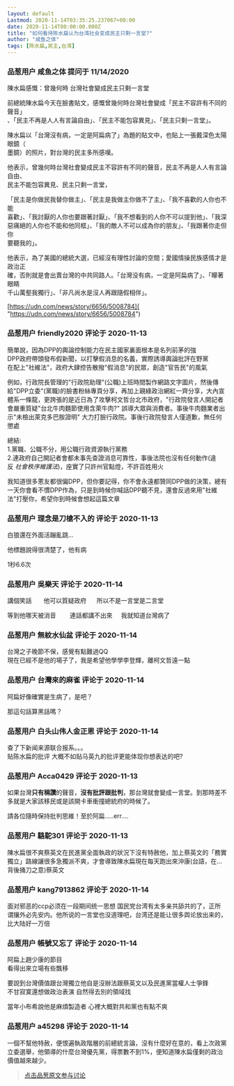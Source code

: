 ```yaml
---
layout: default
Lastmod: 2020-11-14T03:35:25.237067+00:00
date: 2020-11-14T00:00:00.000Z
title: "如何看待陈水扁认为台湾社会变成民主只剩一言堂?"
author: "咸鱼之体"
tags: [陈水扁,民主,台湾]
---
```



### 品葱用户 **咸鱼之体** 提问于 11/14/2020
    
陳水扁感慨：曾幾何時 台灣社會變成民主只剩一言堂  
  
前總統陳水扁今天在臉書貼文，感慨曾幾何時台灣社會變成「民主不容許有不同的聲音」  
、「民主不再是人人有言論自由」、「民主不能包容異見」、「民主只剩一言堂」。  
  
陳水扁以「台灣沒有病，一定是阿扁病了」為題的貼文中，也貼上一張戴深色太陽眼鏡（  
墨鏡）的照片，對台灣的民主多所感嘆。  
  
他表示，曾幾何時台灣社會變成民主不容許有不同的聲音，民主不再是人人有言論自由、  
民主不能包容異見、民主只剩一言堂，  
  
「民主是你做民我替你做主」、「民主是我做主你做不了主」、「我不喜歡的人你也不能  
喜歡」、「我討厭的人你也要跟著討厭」、「我不想看到的人你不可以提到他」、「我深  
惡痛絕的人你也不能和他同框」、「我的敵人不可以成為你的朋友」、「我跟著你走但你  
要聽我的」。  
  
他表示，為了美國的總統大選，已經沒有理性討論的空間；愛國情操民族感情才是政治正  
確，否則就是會出賣台灣的中共同路人。「台灣没有病，一定是阿扁病了」、「矇著眼睛  
千山萬壑我獨行」、「非凡尚水是沒人再跟隨假相伴」。  
  
[https://udn.com/news/story/6656/5008784]( "https://udn.com/news/story/6656/5008784")
    
                

### 品葱用户 **friendly2020** 评论于 2020-11-13
        
簡單說，因為DPP的輿論控制能力在民主國家裏面根本是名列前茅的強  
DPP政府帶頭發布假新聞，以打擊假消息的名義，實際誘導輿論批評在野黨  
在配上"社維法"，政府大肆控告散撥"假消息"的民眾，創造"官告民"的風氣  
  
例如，行政院長管理的"行政院助理"(公職)上班時間製作網路文字圖片，然後傳給"DPP立委"(黨職)的臉書粉絲專頁分享，再加上親綠政治網紅一齊分享，大內宣體系一條龍，更誇張的是近日為了攻擊柯文哲台北市政府，"行政院發言人開記者會嚴重質疑"台北牛肉麵節使用含萊牛肉?" 誤導大眾與消費者。事後牛肉麵業者出示"未檢出萊克多巴胺證明" 大力打臉行政院。事後行政院發言人僅道歉，無任何懲處  
  
總結:  
1.黨職、公職不分，用公職行政資源執行黨務  
2.連政府自己開記者會都未事先查證消息可靠性，事後法院也沒有任何動作(違反 _社會秩序維護法_)，座實了只許州官點燈，不許百姓用火  
  
我知道很多蔥友都很偏DPP，但你要記得，你不會永遠都贊同DPP做的決策，總有一天你會看不慣DPP作為，只是到時候你喊話DPP聽不見，還會反過來用"社維法"打壓你，希望你到時候會想起這篇文章
        
                

### 品葱用户 **理念是刀槍不入的** 评论于 2020-11-13
        
白狼還在外面活蹦亂跳...  
  
他標題說得很清楚了，他有病  
  
1秒6.6次
        
                

### 品葱用户 **吳樂天** 评论于 2020-11-14
        
講個笑話       他可以質疑政府      所以不是一言堂是二言堂  
  
等到他哪天被消音        連話都講不出來     我就知道台灣病了
        
                

### 品葱用户 **無紋水仙盆** 评论于 2020-11-14
        
台灣之子晚節不保，感覺有點難過QQ  
現在已經不是他的場子了，我是希望他學學李登輝，離柯文哲遠一點
        
                

### 品葱用户 **台灣來的麻雀** 评论于 2020-11-14
        
阿扁好像確實是生病了，是吧？  
  
那這句話算黑話嗎？
        
                

### 品葱用户 **白头山伟人金正恩** 评论于 2020-11-14
        
查了下新闻来源联合报系。。。  
贴陈水扁的批评 大概不如贴马英九的批评更能体现你想表达的吧?
        
                

### 品葱用户 **Acca0429** 评论于 2020-11-13
        
如果台灣**只有稱讚**的聲音，**沒有批評跟批判**，那台灣就會變成一言堂。到那時差不多就是大家該移民或是該開卡車衝撞總統府的時候了。  
  
請各位隨時保持批判思維！至於阿扁.....err....
        
                

### 品葱用户 **駱駝301** 评论于 2020-11-13
        
陳水扁很不爽蔡英文在民進黨全面執政的狀況下沒有特赦他，加上蔡英文的「務實獨立」路線讓很多急獨派不爽，才會導致陳水扁現在每天跑出來沖康(台語，在…背後捅刀之意)蔡英文
        
                

### 品葱用户 **kang7913862** 评论于 2020-11-14
        
面对邪恶的ccp必须在一段期间统一思想 国民党台湾有太多亲共舔共的了，正所谓攘外必先安内。他所说的一言堂也没道理吧，台湾还是能让很多舆论放出来的，比大陆好一万倍
        
                

### 品葱用户 **帳號又忘了** 评论于 2020-11-14
        
阿扁上趙少康的節目  
看得出來立場有些飄移  
  
要說到台灣價值跟台灣獨立他自是沒辦法跟蔡英文以及民進黨當權人士爭鋒  
不甘寂寞還想做政治表演 自然得去別的領域找  
  
當年小布希說他是麻煩製造者 心裡大概對共和黨也有點不爽
        
                

### 品葱用户 **a45298** 评论于 2020-11-14
        
一個不幫他特赦，便恨遍執政階層的前總統言論，沒有什麼好在意的，看上次政黨立委選舉，他領導的什麼台灣優先黨，得票數不到1%，便知道陳水扁僅剩的政治價值越來越少。
        
                





> [点击品葱原文参与讨论](https://pincong.rocks/question/33467)

